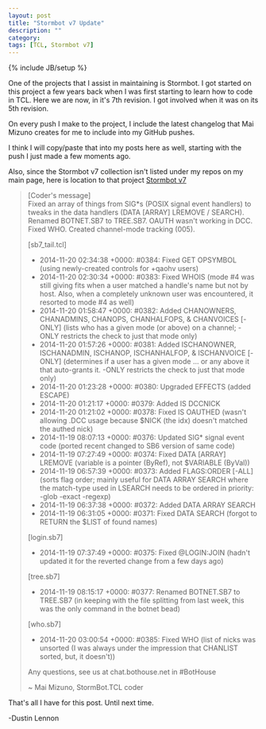 ```yaml
---
layout: post
title: "Stormbot v7 Update"
description: ""
category: 
tags: [TCL, Stormbot v7]
---
```

{% include JB/setup %}

One of the projects that I assist in maintaining is Stormbot. I got started on this project a few years back when I was first
starting to learn how to code in TCL. Here we are now, in it's 7th revision. I got involved when it was on its 5th revision.

On every push I make to the project, I include the latest changelog that Mai Mizuno creates for me to include into my GitHub
pushes.

I think I will copy/paste that into my posts here as well, starting with the push I just made a few moments ago.

Also, since the Stormbot v7 collection isn't listed under my repos on my main page, here is location to that project
[Stormbot v7](https://github.com/StormbotTCL/Stormbot7)

> [Coder's message] <br />
> Fixed an array of things from SIG*s (POSIX signal event handlers) to tweaks in the data handlers (DATA [ARRAY] LREMOVE / SEARCH). Renamed BOTNET.SB7 to TREE.SB7. OAUTH wasn't working in DCC. Fixed WHO. Created channel-mode tracking (005).
> 
> [sb7_tail.tcl] <br />
>  * 2014-11-20 02:34:38 +0000: #0384: Fixed GET OPSYMBOL (using newly-created controls for +qaohv users) <br />
>  * 2014-11-20 02:30:34 +0000: #0383: Fixed WHOIS (mode #4 was still giving fits when a user matched a handle's name but not by host. Also, when a completely unknown user was encountered, it resorted to mode #4 as well) <br />
>  * 2014-11-20 01:58:47 +0000: #0382: Added CHANOWNERS, CHANADMINS, CHANOPS, CHANHALFOPS, & CHANVOICES [-ONLY] (lists who has a given mode (or above) on a channel; -ONLY restricts the check to just that mode only) <br />
>  * 2014-11-20 01:57:26 +0000: #0381: Added ISCHANOWNER, ISCHANADMIN, ISCHANOP, ISCHANHALFOP, & ISCHANVOICE [-ONLY] (determines if a user has a given mode ... or any above it that auto-grants it. -ONLY restricts the check to just that mode only) <br />
>  * 2014-11-20 01:23:28 +0000: #0380: Upgraded EFFECTS (added ESCAPE) <br />
>  * 2014-11-20 01:21:17 +0000: #0379: Added IS DCCNICK <br />
>  * 2014-11-20 01:21:02 +0000: #0378: Fixed IS OAUTHED (wasn't allowing .DCC usage because $NICK (the idx) doesn't matched the authed nick) <br />
>  * 2014-11-19 08:07:13 +0000: #0376: Updated SIG* signal event code (ported recent changed to SB6 version of same code) <br />
>  * 2014-11-19 07:27:49 +0000: #0374: Fixed DATA [ARRAY] LREMOVE (variable is a pointer (ByRef), not $VARIABLE (ByVal)) <br />
>  * 2014-11-19 06:57:39 +0000: #0373: Added FLAGS:ORDER [-ALL] (sorts flag order; mainly useful for DATA ARRAY SEARCH where the match-type used in LSEARCH needs to be ordered in priority: -glob -exact -regexp) <br />
>  * 2014-11-19 06:37:38 +0000: #0372: Added DATA ARRAY SEARCH <br />
>  * 2014-11-19 06:31:05 +0000: #0371: Fixed DATA SEARCH (forgot to RETURN the $LIST of found names) <br />
> 
> [login.sb7] <br />
>  * 2014-11-19 07:37:49 +0000: #0375: Fixed @LOGIN:JOIN (hadn't updated it for the reverted change from a few days ago) <br />
> 
> [tree.sb7] <br />
>  * 2014-11-19 08:15:17 +0000: #0377: Renamed BOTNET.SB7 to TREE.SB7 (in keeping with the file splitting from last week, this was the only command in the botnet bead) <br />
> 
> [who.sb7] <br />
>  * 2014-11-20 03:00:54 +0000: #0385: Fixed WHO (list of nicks was unsorted (I was always under the impression that CHANLIST sorted, but, it doesn't)) <br />
> 
> Any questions, see us at chat.bothouse.net in #BotHouse <br />
> 
> ~ Mai Mizuno, StormBot.TCL coder

That's all I have for this post. Until next time.

-Dustin Lennon
